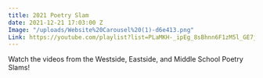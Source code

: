 ```yaml
---
title: 2021 Poetry Slam
date: 2021-12-21 17:03:00 Z
Image: "/uploads/Website%20Carousel%20(1)-d6e413.png"
Link: https://youtube.com/playlist?list=PLaMKH-_ipEg_8sBhnn6F1zM5l_GE7jIFh
---
```


Watch the videos from the Westside, Eastside, and Middle School Poetry Slams!